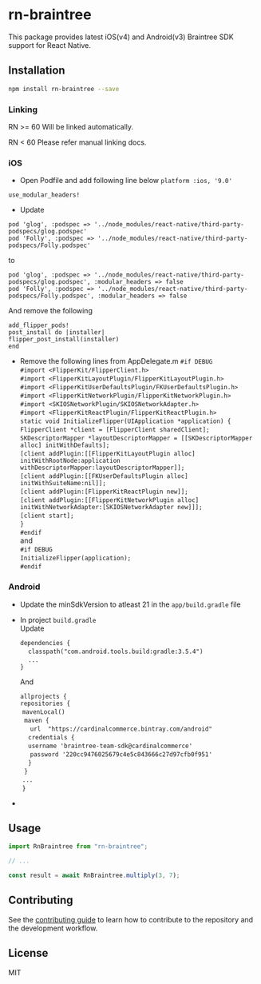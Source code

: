 # rn-braintree

This package provides latest iOS(v4) and Android(v3) Braintree SDK support for React Native.

## Installation

```sh
npm install rn-braintree --save
```

### Linking
  RN >= 60
    Will be linked automatically.  
      
   RN < 60
    Please refer manual linking docs.

 ### iOS  
 - Open Podfile and add following line below `platform :ios, '9.0'`
  ```
  use_modular_headers!
  ```
 - Update 
 
  `pod 'glog', :podspec => '../node_modules/react-native/third-party-podspecs/glog.podspec'`  
  `pod 'Folly', :podspec => '../node_modules/react-native/third-party-podspecs/Folly.podspec'`
  
   to
  
  `pod 'glog', :podspec => '../node_modules/react-native/third-party-podspecs/glog.podspec', :modular_headers => false`   
  `pod 'Folly', :podspec => '../node_modules/react-native/third-party-podspecs/Folly.podspec', :modular_headers => false`
  
   And remove the following 
   
   `add_flipper_pods!`  
   `post_install do |installer|`  
   `flipper_post_install(installer)`  
   `end`  

  - Remove the following lines from AppDelegate.m
    `#if DEBUG`  
    `#import <FlipperKit/FlipperClient.h>`  
    `#import <FlipperKitLayoutPlugin/FlipperKitLayoutPlugin.h>`  
    `#import <FlipperKitUserDefaultsPlugin/FKUserDefaultsPlugin.h>`  
    `#import <FlipperKitNetworkPlugin/FlipperKitNetworkPlugin.h>`  
    `#import <SKIOSNetworkPlugin/SKIOSNetworkAdapter.h>`  
    `#import <FlipperKitReactPlugin/FlipperKitReactPlugin.h>`  
    `static void InitializeFlipper(UIApplication *application) {`  
    `FlipperClient *client = [FlipperClient sharedClient];`  
    `SKDescriptorMapper *layoutDescriptorMapper = [[SKDescriptorMapper alloc] initWithDefaults];`  
    `[client addPlugin:[[FlipperKitLayoutPlugin alloc] initWithRootNode:application withDescriptorMapper:layoutDescriptorMapper]];`  
    `[client addPlugin:[[FKUserDefaultsPlugin alloc] initWithSuiteName:nil]];`  
    `[client addPlugin:[FlipperKitReactPlugin new]];`  
    `[client addPlugin:[[FlipperKitNetworkPlugin alloc] initWithNetworkAdapter:[SKIOSNetworkAdapter new]]];`  
    `[client start];`  
    `}`  
    `#endif`  
    and  
    `#if DEBUG`  
    `InitializeFlipper(application);`  
    `#endif`  

 ### Android  
  
  - Update the minSdkVersion to atleast 21 in the `app/build.gradle` file  
  - In project `build.gradle`  
      Update  
       
       `dependencies {`  
           `classpath("com.android.tools.build:gradle:3.5.4")`  
           `...`  
       `}`  
      
      And  
      
       `allprojects {`  
       `repositories {`  
         `mavenLocal()`  
          `maven {`  
            `url  "https://cardinalcommerce.bintray.com/android"`  
            `credentials {`  
            `username 'braintree-team-sdk@cardinalcommerce'`  
            `password '220cc9476025679c4e5c843666c27d97cfb0f951'`  
            `}`  
          `}`  
         `...`  
         `}`
  - 

## Usage

```js
import RnBraintree from "rn-braintree";

// ...

const result = await RnBraintree.multiply(3, 7);
```

## Contributing

See the [contributing guide](CONTRIBUTING.md) to learn how to contribute to the repository and the development workflow.

## License

MIT
